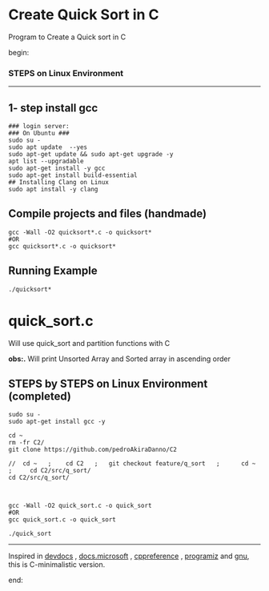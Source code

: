 # Create Quick Sort in C


Program to Create a Quick sort in C
 



begin:



### STEPS on Linux Environment 



---




## 1- step install gcc
	### login server: 
	### On Ubuntu ### 
	sudo su - 
	sudo apt update  --yes
	sudo apt-get update && sudo apt-get upgrade -y
	apt list --upgradable
    sudo apt-get install -y gcc
	sudo apt-get install build-essential	
	## Installing Clang on Linux
	sudo apt install -y clang 






## Compile projects and files (handmade)
	gcc -Wall -O2 quicksort*.c -o quicksort*
	#OR
	gcc quicksort*.c -o quicksort*    	




## Running Example
	./quicksort*   













# quick_sort.c
Will use quick_sort and partition functions  with C 

**obs:.** 
Will print Unsorted Array and Sorted array in ascending order




## STEPS by STEPS on Linux Environment (completed)
    sudo su - 
    sudo apt-get install gcc -y

    cd ~
    rm -fr C2/
    git clone https://github.com/pedroAkiraDanno/C2

	//  cd ~   ;   	cd C2 	; 	git checkout feature/q_sort   ;      cd ~  ;     cd C2/src/q_sort/
    cd C2/src/q_sort/



	gcc -Wall -O2 quick_sort.c -o quick_sort
	#OR
	gcc quick_sort.c -o quick_sort    

	./quick_sort   












---
Inspired in [devdocs](https://devdocs.io/c/) , [docs.microsoft](https://docs.microsoft.com/en-us/cpp/c-language/?view=msvc-170) , [cppreference](https://en.cppreference.com/w/c/language) , [programiz](https://www.programiz.com/c-programming) and [gnu](https://www.gnu.org/software/gnu-c-manual/gnu-c-manual.html), this is C-minimalistic version.




end:

